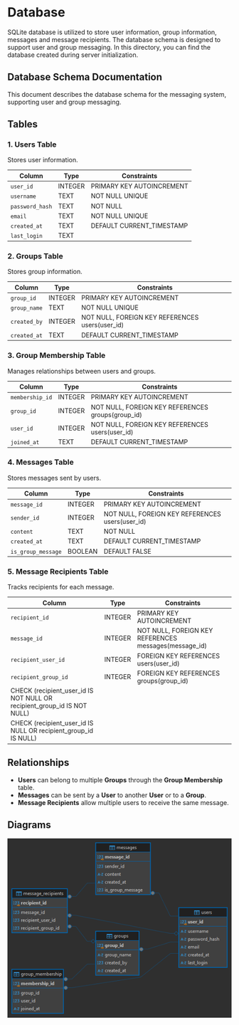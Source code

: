 # Database

SQLite database is utilized to store user information, group information, messages and message recipients. The database schema is designed to support user and group messaging. In this directory, you can find the database created during server initialization.

## Database Schema Documentation

This document describes the database schema for the messaging system, supporting user and group messaging.

## Tables

### 1. Users Table

Stores user information.

| Column        | Type    | Constraints                         |
|---------------|---------|-------------------------------------|
| `user_id`    | INTEGER | PRIMARY KEY AUTOINCREMENT           |
| `username`    | TEXT    | NOT NULL UNIQUE                     |
| `password_hash` | TEXT  | NOT NULL                            |
| `email`      | TEXT    | NOT NULL UNIQUE                     |
| `created_at` | TEXT    | DEFAULT CURRENT_TIMESTAMP           |
| `last_login` | TEXT    |                                     |

### 2. Groups Table

Stores group information.

| Column        | Type    | Constraints                                      |
|---------------|---------|--------------------------------------------------|
| `group_id`   | INTEGER | PRIMARY KEY AUTOINCREMENT                        |
| `group_name` | TEXT    | NOT NULL UNIQUE                                  |
| `created_by` | INTEGER | NOT NULL, FOREIGN KEY REFERENCES users(user_id) |
| `created_at` | TEXT    | DEFAULT CURRENT_TIMESTAMP                        |

### 3. Group Membership Table

Manages relationships between users and groups.

| Column          | Type    | Constraints                                      |
|-----------------|---------|--------------------------------------------------|
| `membership_id` | INTEGER | PRIMARY KEY AUTOINCREMENT                        |
| `group_id`      | INTEGER | NOT NULL, FOREIGN KEY REFERENCES groups(group_id)|
| `user_id`       | INTEGER | NOT NULL, FOREIGN KEY REFERENCES users(user_id) |
| `joined_at`     | TEXT    | DEFAULT CURRENT_TIMESTAMP                        |

### 4. Messages Table

Stores messages sent by users.

| Column          | Type    | Constraints                                      |
|-----------------|---------|--------------------------------------------------|
| `message_id`    | INTEGER | PRIMARY KEY AUTOINCREMENT                        |
| `sender_id`     | INTEGER | NOT NULL, FOREIGN KEY REFERENCES users(user_id) |
| `content`       | TEXT    | NOT NULL                                        |
| `created_at`    | TEXT    | DEFAULT CURRENT_TIMESTAMP                        |
| `is_group_message` | BOOLEAN | DEFAULT FALSE                                  |

### 5. Message Recipients Table

Tracks recipients for each message.

| Column                 | Type    | Constraints                                      |
|------------------------|---------|--------------------------------------------------|
| `recipient_id`         | INTEGER | PRIMARY KEY AUTOINCREMENT                        |
| `message_id`           | INTEGER | NOT NULL, FOREIGN KEY REFERENCES messages(message_id) |
| `recipient_user_id`    | INTEGER | FOREIGN KEY REFERENCES users(user_id)            |
| `recipient_group_id`   | INTEGER | FOREIGN KEY REFERENCES groups(group_id)          |
| CHECK (recipient_user_id IS NOT NULL OR recipient_group_id IS NOT NULL) |
| CHECK (recipient_user_id IS NULL OR recipient_group_id IS NULL) |

## Relationships

- **Users** can belong to multiple **Groups** through the **Group Membership** table.
- **Messages** can be sent by a **User** to another **User** or to a **Group**.
- **Message Recipients** allow multiple users to receive the same message.

## Diagrams

![ERD](/assets/erd.png)
